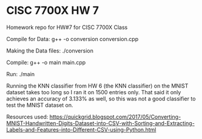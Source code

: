 # CISC 7700X HW 7
Homework repo for HW#7 for CISC 7700X Class

Compile for Data: g++ -o conversion conversion.cpp

Making the Data files: ./conversion

Compile: g++ -o main main.cpp

Run: ./main

Running the KNN classifier from HW 6 (the KNN classifier) on the MNIST dataset takes too long so I ran it on 1500 entries only. That said it only achieves an accuracy of 3.133% as well, so this was not a good classifier to test the MNIST dataset on.

Resources used: https://quickgrid.blogspot.com/2017/05/Converting-MNIST-Handwritten-Digits-Dataset-into-CSV-with-Sorting-and-Extracting-Labels-and-Features-into-Different-CSV-using-Python.html
